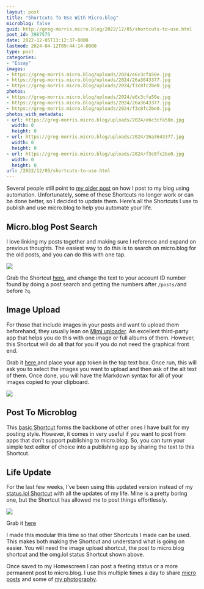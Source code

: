 ```yaml
---
layout: post
title: "Shortcuts To Use With Micro.blog"
microblog: false
guid: http://greg-morris.micro.blog/2022/12/05/shortcuts-to-use.html
post_id: 3987575
date: 2022-12-05T13:12:37-0000
lastmod: 2024-04-12T09:44:14-0000
type: post
categories:
- "Essay"
images:
- https://greg-morris.micro.blog/uploads/2024/e6c3cfa50e.jpg
- https://greg-morris.micro.blog/uploads/2024/26a3643377.jpg
- https://greg-morris.micro.blog/uploads/2024/f3c8fc2be0.jpg
photos:
- https://greg-morris.micro.blog/uploads/2024/e6c3cfa50e.jpg
- https://greg-morris.micro.blog/uploads/2024/26a3643377.jpg
- https://greg-morris.micro.blog/uploads/2024/f3c8fc2be0.jpg
photos_with_metadata:
- url: https://greg-morris.micro.blog/uploads/2024/e6c3cfa50e.jpg
  width: 0
  height: 0
- url: https://greg-morris.micro.blog/uploads/2024/26a3643377.jpg
  width: 0
  height: 0
- url: https://greg-morris.micro.blog/uploads/2024/f3c8fc2be0.jpg
  width: 0
  height: 0
url: /2022/12/05/shortcuts-to-use.html
---
```

Several people still point to [my older post](/2021/04/01/how-i-set.html) on how I post to my blog using automation. Unfortunately, some of these Shortcuts no longer work or can be done better, so I decided to update them. Here’s all the Shortcuts I use to publish and use micro.blog to help you automate your life.

## Micro.blog Post Search
I love linking my posts together and making sure I reference and expand on previous thoughts. The easiest way to do this is to search on micro.blog for the old posts, and you can do this with one tap. 

![](https://greg-morris.micro.blog/uploads/2024/e6c3cfa50e.jpg)

Grab the Shortcut [here](https://www.icloud.com/shortcuts/81a80d6045d641978c9a4a625b382913), and change the text to your account ID number found by doing a post search and getting the numbers after `/posts/`and before `?q`.

## Image Upload
For those that include images in your posts and want to upload them beforehand, they usually lean on [Mimi uploader](https://apps.apple.com/us/app/mimi-uploader/id1484555696). An excellent third-party app that helps you do this with one image or full albums of them. However, this Shortcut will do all that for you if you do not need the graphical front end. 

Grab it [here ](https://www.icloud.com/shortcuts/ec0296b20f9041daa60abceb634bccd7)and place your app token in the top text box. Once run, this will ask you to select the images you want to upload and then ask of the alt text of them. Once done, you will have the Markdown syntax for all of your images copied to your clipboard.

![](https://greg-morris.micro.blog/uploads/2024/26a3643377.jpg)

## Post To Microblog
This [basic Shortcut](https://www.icloud.com/shortcuts/fa9fa172631740c1a124eb34e2d01d0b) forms the backbone of other ones I have built for my posting style. However, it comes in very useful if you want to post from apps that don’t support publishing to micro.blog. So, you can turn your simple text editor of choice into a publishing app by sharing the text to this Shortcut. 

## Life Update
For the last few weeks, I’ve been using this updated version instead of my [status.lol Shortcut](/2022/10/17/how-i-use.html) with all the updates of my life. Mine is a pretty boring one, but the Shortcut has allowed me to post things effortlessly. 

![](https://greg-morris.micro.blog/uploads/2024/f3c8fc2be0.jpg)

Grab it [here](https://www.icloud.com/shortcuts/d5d12d9b2ced48afaedd4d81894e1841)

I made this modular this time so that other Shortcuts I made can be used. This makes both making the Shortcut and understand what is going on easier. You will need the image upload shortcut, the post to micro.blog shortcut and the omg.lol status Shortcut shown above.

Once saved to my Homescreen I can post a feeting status or a more permanent post to micro.blog. I use this multiple times a day to share [micro posts](/categories/micro/) and some of [my photography](/photos/). 
